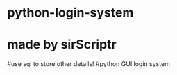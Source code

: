 # python-login-system
# made by sirScriptr
#use sql to store other details!
#python GUI login system
